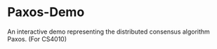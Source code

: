 Paxos-Demo
==========

An interactive demo representing the distributed consensus algorithm Paxos. (For CS4010)